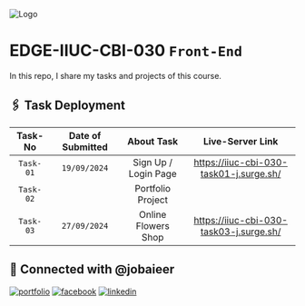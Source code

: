 ![Logo](https://i.ibb.co.com/sjv4wWc/EDGE.png)

# EDGE-IIUC-CBI-030 `Front-End`

In this repo, I share my tasks and projects of this course.

## 🖇️ Task Deployment

|  Task-No  | Date of Submitted |      About Task      |            Live-Server Link             |
| :-------: | :---------------: | :------------------: | :-------------------------------------: |
| `Task-01` |   `19/09/2024`    | Sign Up / Login Page | https://iiuc-cbi-030-task01-j.surge.sh/ |
| `Task-02` |                   |  Portfolio Project   |                                         |
| `Task-03` |   `27/09/2024`    | Online Flowers Shop  | https://iiuc-cbi-030-task03-j.surge.sh/ |

## 🔗 Connected with @jobaieer

[![portfolio](https://img.shields.io/badge/my_portfolio-000?style=for-the-badge&logo=ko-fi&logoColor=white)](https://jobaieer.surge.sh)
[![facebook](https://img.shields.io/badge/facebook-316FF6?style=for-the-badge&logo=facebook&logoColor=white)](https://facebook.com/jobaieerofficial)
[![linkedin](https://img.shields.io/badge/linkedin-0A66C2?style=for-the-badge&logo=linkedin&logoColor=white)](https://www.linkedin.com/in/jobaieer)
